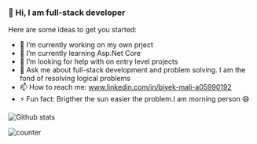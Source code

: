 ### 👋 Hi, I am full-stack developer 

Here are some ideas to get you started:

- 🔭 I’m currently working on my own prject
- 🌱 I’m currently learning Asp.Net Core
- 🤔 I’m looking for help with on entry level projects
- 💬 Ask me about full-stack development and problem solving. I am the fond of resolving logical problems
- 📫 How to reach me: www.linkedin.com/in/bivek-mali-a05990192
- ⚡ Fun fact: Brigther the sun easier the problem.I am morning person 😄

![Github stats](https://github-readme-stats.vercel.app/api?username=BivekMali)

![counter](https://[YourEndpoint].m.pipedream.net)

